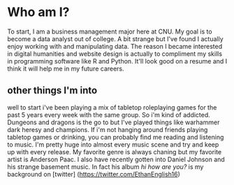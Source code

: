 
# Who am I?
To start, I am a business management major here at CNU.  My goal is to become a data analyst out of college.  A bit strange but I've found I actually enjoy working with and manipulating data.  The reason I became interested in digital humanities and website design is actually to compliment my skills in programming software like R and Python.  It'll look good on a resume and I think it will help me in my future careers.  

## other things I'm into

well to start i've been playing a mix of tabletop roleplaying games for the past 5 years every week with the same group.  So i'm kind of addicted.  Dungeons and dragons is the go to but I've played things like warhammer dark heresy and champions.  If i'm not hanging around friends playing tabletop games or drinking, you can probably find me reading and listening to music.  I'm pretty huge into almost every music scene and try and keep up with every release.  My favorite genre is always chaning but my favorite artist is Anderson Paac.  I also have recently gotten into Daniel Johnson and his strange basement music.  In fact his album _hi how are you?_ is my background on [twitter] (https://twitter.com/EthanEnglish16)
